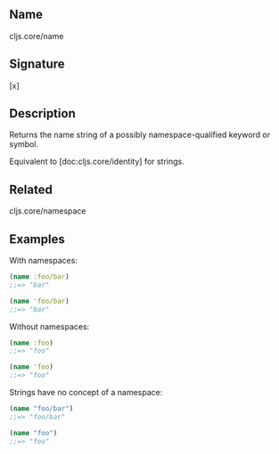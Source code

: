 ## Name
cljs.core/name

## Signature
[x]

## Description

Returns the name string of a possibly namespace-qualified keyword or symbol.

Equivalent to [doc:cljs.core/identity] for strings.

## Related
cljs.core/namespace

## Examples

With namespaces:

```clj
(name :foo/bar)
;;=> "bar"

(name 'foo/bar)
;;=> "bar"
```

Without namespaces:

```clj
(name :foo)
;;=> "foo"

(name 'foo)
;;=> "foo"
```

Strings have no concept of a namespace:

```clj
(name "foo/bar")
;;=> "foo/bar"

(name "foo")
;;=> "foo"
```
